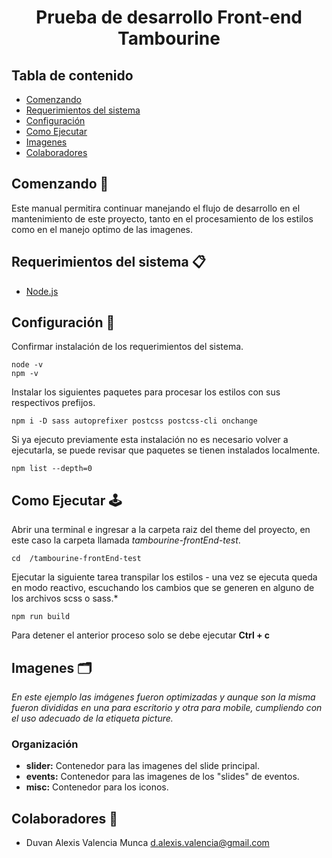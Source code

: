 <p align="center">
  <h1 align="center"><b> Prueba de desarrollo Front-end Tambourine</b></h1>
</p>

## Tabla de contenido

- [Comenzando](#comenzando-🚀)
- [Requerimientos del sistema](#requerimientos-del-sistema-📋)
- [Configuración](#configuración-🔧)
- [Como Ejecutar](#como-ejecutar-🕹️)
- [Imagenes](#imagenes-🕹️)
- [Colaboradores](#colaboradores-🏓)


## Comenzando 🚀

Este manual permitira continuar manejando el flujo de desarrollo en el mantenimiento de este proyecto, tanto en el procesamiento de los estilos como en el manejo optimo de las imagenes.


## Requerimientos del sistema 📋

- [Node.js](https://nodejs.org/en/)


## Configuración 🔧

Confirmar instalación de los requerimientos del sistema.

    node -v
    npm -v

Instalar los siguientes paquetes para procesar los estilos con sus respectivos prefijos.

    npm i -D sass autoprefixer postcss postcss-cli onchange

Si ya ejecuto previamente esta instalación no es necesario volver a ejecutarla, se puede revisar que paquetes se tienen instalados localmente.

    npm list --depth=0


## Como Ejecutar 🕹️

Abrir una terminal e ingresar a la carpeta raiz del theme del proyecto, en este caso la carpeta llamada *tambourine-frontEnd-test*.

    cd  /tambourine-frontEnd-test

Ejecutar la siguiente tarea transpilar los estilos - una vez se ejecuta queda en modo reactivo, escuchando los cambios que se generen en alguno de los archivos scss o sass.*

    npm run build

Para detener el anterior proceso solo se debe ejecutar **Ctrl + c**


## Imagenes 🗂️

_En este ejemplo las imágenes fueron optimizadas y aunque son la misma fueron divididas en una para escritorio y otra para mobile, cumpliendo con el uso adecuado de la etiqueta picture._

### Organización
- **slider:** Contenedor para las imagenes del slide principal.
- **events:** Contenedor para las imagenes de los "slides" de eventos.
- **misc:** Contenedor para los iconos.


## Colaboradores 🏓

- Duvan Alexis Valencia Munca <d.alexis.valencia@gmail.com>